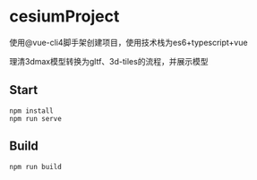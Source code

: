 # cesiumProject
使用@vue-cli4脚手架创建项目，使用技术栈为es6+typescript+vue<br/>

理清3dmax模型转换为gltf、3d-tiles的流程，并展示模型<br/>

## Start
``` shell
npm install
npm run serve
```
## Build
``` shell
npm run build
```
